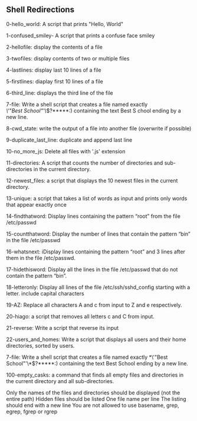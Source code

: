 ## Shell Redirections

0-hello_world: A script that prints "Hello, World"

1-confused_smiley- A script that prints a confuse face smiley

2-hellofile: display the contents of a file

3-twofiles: display contents of two  or multiple files

4-lastlines: display last 10 lines of a file

5-firstlines: diaplay first 10 lines of a file

6-third_line: displays the third line of the file

7-file: Write a shell script that creates a file named exactly \
*\\'"Best School"\'\\*$\?\*\*\*\*\*:) containing the text Best S
chool ending by a new line.

8-cwd_state: write the output of a file into another file (overwrite if possible)

9-duplicate_last_line: duplicate and append last line

10-no_more_js: Delete all files with '.js' extension

11-directories:  A script that counts the number of directories and sub-directories in the current directory.

12-newest_files: a script that displays the 10 newest files in the current directory.

13-unique:  a script that takes a list of words as input and prints only words that appear exactly once

14-findthatword: Display lines containing the pattern “root” from the file /etc/passwd

15-countthatword: Display the number of lines that contain the pattern “bin” in the file /etc/passwd

16-whatsnext:  iDisplay lines containing the pattern “root” and 3 lines after them in the file /etc/passwd.

17-hidethisword: Display all the lines in the file /etc/passwd that do not contain the pattern “bin”.

18-letteronly: Display all lines of the file /etc/ssh/sshd_config starting with a letter. include capital characters

19-AZ: Replace all characters A and c from input to Z and e respectively.

20-hiago:  a script that removes all letters c and C from input.

21-reverse: Write a script that reverse its input

22-users_and_homes: Write a script that displays all users and their home directories, sorted by users.

7-file: Write a shell script that creates a file named exactly \*\\'"Best School"\'\\*$\?\*\*\*\*\*:) containing the text Best School ending by a new line.

100-empty_casks:  a command that finds all empty files and directories in the current directory and all sub-directories.

Only the names of the files and directories should be displayed (not the entire path)
Hidden files should be listed
One file name per line
The listing should end with a new line
You are not allowed to use basename, grep, egrep, fgrep or rgrep
